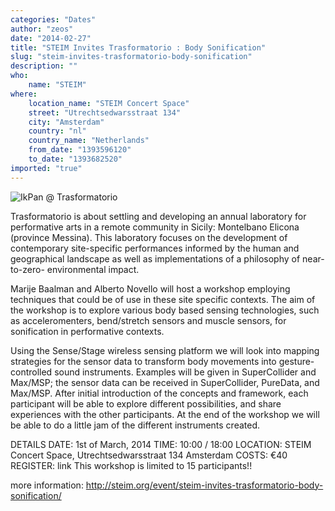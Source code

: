 ```yaml
---
categories: "Dates"
author: "zeos"
date: "2014-02-27"
title: "STEIM Invites Trasformatorio : Body Sonification"
slug: "steim-invites-trasformatorio-body-sonification"
description: ""
who: 
    name: "STEIM"
where: 
    location_name: "STEIM Concert Space"
    street: "Utrechtsedwarsstraat 134"
    city: "Amsterdam"
    country: "nl"
    country_name: "Netherlands"
    from_date: "1393596120"
    to_date: "1393682520"
imported: "true"
---
```



![IkPan @ Trasformatorio](tras.png) 

Trasformatorio is about settling and developing an annual laboratory for performative arts in a remote community in Sicily: Montelbano Elicona (province Messina). This laboratory focuses on the development of contemporary site-specific performances informed by the human and geographical landscape as well as implementations of a philosophy of near-to-zero- environmental impact.

Marije Baalman and Alberto Novello will host a workshop employing techniques that could be of use in these site specific contexts. The aim of the workshop is to explore various body based sensing technologies, such as acceleromenters, bend/stretch sensors and muscle sensors, for sonification in performative contexts.

Using the Sense/Stage wireless sensing platform we will look into mapping strategies for the sensor data to transform body movements into gesture-controlled sound instruments. Examples will be given in SuperCollider and Max/MSP; the sensor data can be received in SuperCollider, PureData, and Max/MSP. After initial introduction of the concepts and framework, each participant will be able to explore different possibilities, and share experiences with the other participants. At the end of the workshop we will be able to do a little jam of the different instruments created.
 
DETAILS
DATE: 1st of March, 2014
TIME: 10:00 / 18:00
LOCATION: STEIM Concert Space, Utrechtsedwarsstraat 134 Amsterdam
COSTS: €40
REGISTER: link
This workshop is limited to 15 participants!!

more information: http://steim.org/event/steim-invites-trasformatorio-body-sonification/